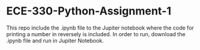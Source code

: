 # ECE-330-Python-Assignment-1
This repo include the .ipynb file to the Jupiter notebook where the code for printing a number in reversely is included. In order to run, download the .ipynb file and run in Jupiter Notebook.
